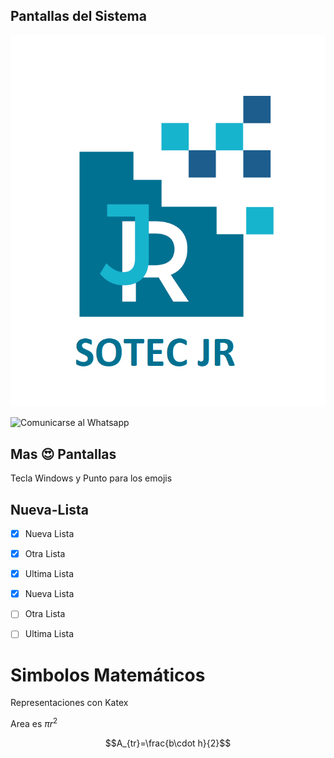 ## Pantallas del Sistema

![Captura de Pantalla](docs/logo.JPEG)

![Comunicarse al Whatsapp](https://img.shields.io/badge/WhatsApp-25D366?style=for-the-badge&logo=whatsapp&logoColor=white)

## Mas 😍 Pantallas
Tecla Windows y Punto para los emojis

## Nueva-Lista

- [x] Nueva Lista
- [x] Otra Lista
- [x] Ultima Lista




- [x] Nueva Lista
- [ ] Otra Lista
- [ ] Ultima Lista

# Simbolos Matemáticos
Representaciones con Katex

Area es $\pi r^2$

$$A_{tr}=\frac{b\cdot h}{2}$$


